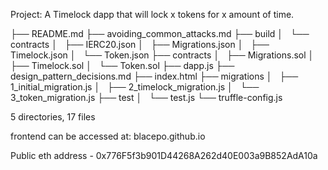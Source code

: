 Project: A Timelock dapp that will lock x tokens for x amount of time.


├── README.md
├── avoiding_common_attacks.md
├── build
│   └── contracts
│       ├── IERC20.json
│       ├── Migrations.json
│       ├── Timelock.json
│       └── Token.json
├── contracts
│   ├── Migrations.sol
│   ├── Timelock.sol
│   └── Token.sol
├── dapp.js
├── design_pattern_decisions.md
├── index.html
├── migrations
│   ├── 1_initial_migration.js
│   ├── 2_timelock_migration.js
│   └── 3_token_migration.js
├── test
│   └── test.js
└── truffle-config.js

5 directories, 17 files


frontend can be accessed at: blacepo.github.io

Public eth address - 0x776F5f3b901D44268A262d40E003a9B852AdA10a
